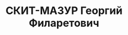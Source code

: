 ---
title: СКИТ-МАЗУР Георгий Филаретович
description: '1892 року народження, м. Курськ Курської області, росіянин, освіта середня,
  член ВКП(б). Заступник голови облпромради. Проживав: м. Сталіно (м. Донецьк) Донецької
  області, пр. Пролетарський, буд. №1, кв. 23.

  Заарештований 28 липня 1937 року. Виїзною сесією військової колегії Верховного Суду
  СРСР у м. Сталіно 1 грудня 1937 року засуджений до розстрілу з конфіскацією майна.
  Вирок приведений до виконання 2 грудня 1937 року у м. Сталіно.

  Реабілітований у 1957 році.'
---